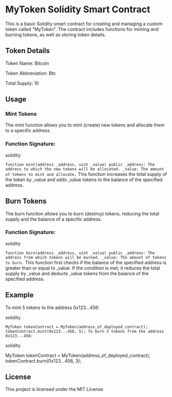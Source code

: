 # MyToken Solidity Smart Contract
This is a basic Solidity smart contract for creating and managing a custom token called "MyToken". The contract includes functions for minting and burning tokens, as well as storing token details.

## Token Details
Token Name: Bitcoin

Token Abbreviation: Btc

Total Supply: 10

## Usage
### Mint Tokens
The mint function allows you to mint (create) new tokens and allocate them to a specific address.

### Function Signature:

solidity

`function mint(address _address, uint _value) public
_address: The address to which the new tokens will be allocated.
_value: The amount of tokens to mint and allocate.`
This function increases the total supply of the token by _value and adds _value tokens to the balance of the specified address.

## Burn Tokens
The burn function allows you to burn (destroy) tokens, reducing the total supply and the balance of a specific address.

### Function Signature:

solidity

`function burn(address _address, uint _value) public
_address: The address from which tokens will be burned.
_value: The amount of tokens to burn.`
This function first checks if the balance of the specified address is greater than or equal to _value. If the condition is met, it reduces the total supply by _value and deducts _value tokens from the balance of the specified address.

## Example
To mint 5 tokens to the address 0x123...456:

solidity

`MyToken tokenContract = MyToken(address_of_deployed_contract);
tokenContract.mint(0x123...456, 5);
To burn 3 tokens from the address 0x123...456:`

solidity

MyToken tokenContract = MyToken(address_of_deployed_contract);
tokenContract.burn(0x123...456, 3);
## License
This project is licensed under the MIT License.
